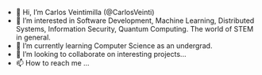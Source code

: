 - 👋 Hi, I’m Carlos Veintimilla (@CarlosVeinti)
- 👀 I’m interested in Software Development, Machine Learning, Distributed Systems, Information Security, Quantum Computing. The world of STEM in general.
- 🌱 I’m currently learning Computer Science as an undergrad.
- 💞️ I’m looking to collaborate on interesting projects...
- 📫 How to reach me ...

<!---
CarlosVeinti/CarlosVeinti is a ✨ special ✨ repository because its `README.md` (this file) appears on your GitHub profile.
You can click the Preview link to take a look at your changes.
--->
